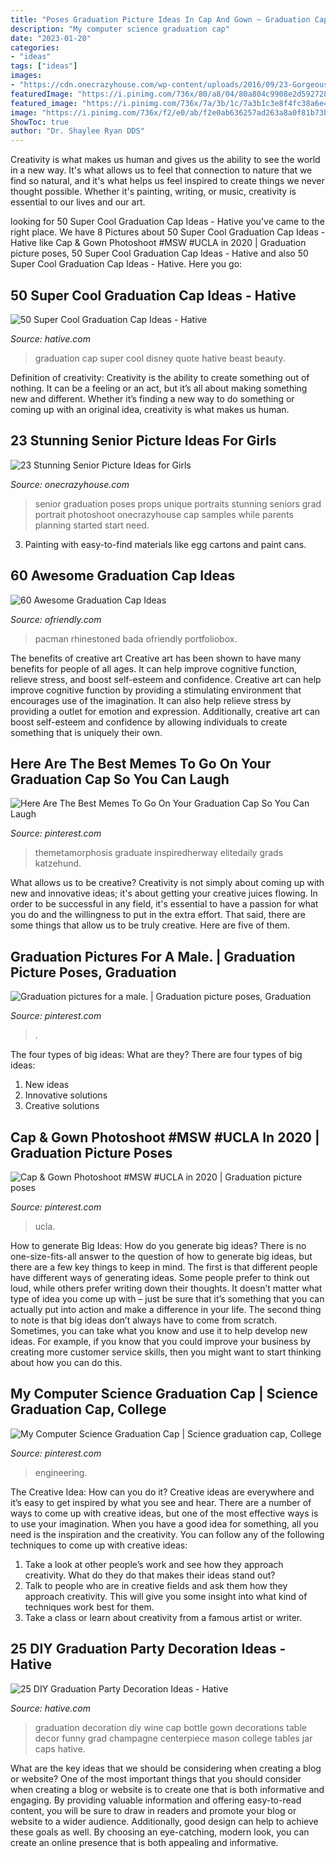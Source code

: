 ```yaml
---
title: "Poses Graduation Picture Ideas In Cap And Gown ~ Graduation Cap Super Cool Disney Quote Hative Beast Beauty"
description: "My computer science graduation cap"
date: "2023-01-20"
categories:
- "ideas"
tags: ["ideas"]
images:
- "https://cdn.onecrazyhouse.com/wp-content/uploads/2016/09/23-Gorgeous-Senior-Photo-Ideas-for-Girls.jpg"
featuredImage: "https://i.pinimg.com/736x/80/a8/04/80a804c9908e2d5927280554b675c2ee.jpg"
featured_image: "https://i.pinimg.com/736x/7a/3b/1c/7a3b1c3e8f4fc38a6e47685028876b68.jpg"
image: "https://i.pinimg.com/736x/f2/e0/ab/f2e0ab636257ad263a8a0f81b73b0ed1.jpg"
ShowToc: true
author: "Dr. Shaylee Ryan DDS"
---
```



Creativity is what makes us human and gives us the ability to see the world in a new way. It's what allows us to feel that connection to nature that we find so natural, and it's what helps us feel inspired to create things we never thought possible. Whether it's painting, writing, or music, creativity is essential to our lives and our art.

	

		
looking for 50 Super Cool Graduation Cap Ideas - Hative you've came to the right place. We have 8 Pictures about 50 Super Cool Graduation Cap Ideas - Hative like Cap &amp; Gown Photoshoot #MSW #UCLA in 2020 | Graduation picture poses, 50 Super Cool Graduation Cap Ideas - Hative and also 50 Super Cool Graduation Cap Ideas - Hative. Here you go:
		
    
## 50 Super Cool Graduation Cap Ideas - Hative

<img loading=lazy src="https://hative.com/wp-content/uploads/2016/04/graduation-caps/9-super-cool-graduation-cap-ideas.jpg" onerror="this.onerror=null;this.src='https://tse2.mm.bing.net/th?id=OIP.-QTaK9KoQmXHyp8xocYXXQHaHa&amp;pid=15.1';" alt="50 Super Cool Graduation Cap Ideas - Hative">

_Source: hative.com_

>graduation cap super cool disney quote hative beast beauty. 

	

Definition of creativity:
Creativity is the ability to create something out of nothing. It can be a feeling or an act, but it’s all about making something new and different. Whether it’s finding a new way to do something or coming up with an original idea, creativity is what makes us human.

    
## 23 Stunning Senior Picture Ideas For Girls

<img loading=lazy src="https://cdn.onecrazyhouse.com/wp-content/uploads/2016/09/23-Gorgeous-Senior-Photo-Ideas-for-Girls.jpg" onerror="this.onerror=null;this.src='https://tse1.mm.bing.net/th?id=OIP.SYsBxCgbxJYsPJE3Xshz3AHaO0&amp;pid=15.1';" alt="23 Stunning Senior Picture Ideas for Girls">

_Source: onecrazyhouse.com_

>senior graduation poses props unique portraits stunning seniors grad portrait photoshoot onecrazyhouse cap samples while parents planning started start need. 

	

3. Painting with easy-to-find materials like egg cartons and paint cans.

    
## 60 Awesome Graduation Cap Ideas

<img loading=lazy src="https://ofriendly.com/wp-content/uploads/2016/11/graduation-caps/23-graduation-cap-ideas.jpg" onerror="this.onerror=null;this.src='https://tse4.mm.bing.net/th?id=OIP.MxHAMvjnvnIhsthTQ-m4iQHaLK&amp;pid=15.1';" alt="60 Awesome Graduation Cap Ideas">

_Source: ofriendly.com_

>pacman rhinestoned bada ofriendly portfoliobox. 

	

The benefits of creative art
Creative art has been shown to have many benefits for people of all ages. It can help improve cognitive function, relieve stress, and boost self-esteem and confidence.
Creative art can help improve cognitive function by providing a stimulating environment that encourages use of the imagination. It can also help relieve stress by providing a outlet for emotion and expression. Additionally, creative art can boost self-esteem and confidence by allowing individuals to create something that is uniquely their own.

    
## Here Are The Best Memes To Go On Your Graduation Cap So You Can Laugh

<img loading=lazy src="https://i.pinimg.com/736x/7a/3b/1c/7a3b1c3e8f4fc38a6e47685028876b68.jpg" onerror="this.onerror=null;this.src='https://tse3.mm.bing.net/th?id=OIP.QFqhVijmO7cgGbUYuMZ0_AHaHb&amp;pid=15.1';" alt="Here Are The Best Memes To Go On Your Graduation Cap So You Can Laugh">

_Source: pinterest.com_

>themetamorphosis graduate inspiredherway elitedaily grads katzehund. 

	

What allows us to be creative?
Creativity is not simply about coming up with new and innovative ideas; it's about getting your creative juices flowing. In order to be successful in any field, it's essential to have a passion for what you do and the willingness to put in the extra effort. That said, there are some things that allow us to be truly creative. Here are five of them.

    
## Graduation Pictures For A Male. | Graduation Picture Poses, Graduation

<img loading=lazy src="https://i.pinimg.com/736x/80/a8/04/80a804c9908e2d5927280554b675c2ee.jpg" onerror="this.onerror=null;this.src='https://tse1.mm.bing.net/th?id=OIP.7lI5ccvJH9V3WFH7tl6TEQHaLH&amp;pid=15.1';" alt="Graduation pictures for a male. | Graduation picture poses, Graduation">

_Source: pinterest.com_

>. 

	

The four types of big ideas: What are they?
There are four types of big ideas: 
1. New ideas 
2. Innovative solutions 
3. Creative solutions 

    
## Cap &amp; Gown Photoshoot #MSW #UCLA In 2020 | Graduation Picture Poses

<img loading=lazy src="https://i.pinimg.com/736x/f2/e0/ab/f2e0ab636257ad263a8a0f81b73b0ed1.jpg" onerror="this.onerror=null;this.src='https://tse1.mm.bing.net/th?id=OIP.BzocouXJGMna2RJQz33-8QHaLH&amp;pid=15.1';" alt="Cap &amp; Gown Photoshoot #MSW #UCLA in 2020 | Graduation picture poses">

_Source: pinterest.com_

>ucla. 

	

How to generate Big Ideas: How do you generate big ideas?
There is no one-size-fits-all answer to the question of how to generate big ideas, but there are a few key things to keep in mind. The first is that different people have different ways of generating ideas. Some people prefer to think out loud, while others prefer writing down their thoughts. It doesn’t matter what type of idea you come up with – just be sure that it’s something that you can actually put into action and make a difference in your life. 
The second thing to note is that big ideas don’t always have to come from scratch. Sometimes, you can take what you know and use it to help develop new ideas. For example, if you know that you could improve your business by creating more customer service skills, then you might want to start thinking about how you can do this.

    
## My Computer Science Graduation Cap | Science Graduation Cap, College

<img loading=lazy src="https://i.pinimg.com/736x/07/c5/77/07c577cfed2d96832a8131a18a6e146a--grad-cap-graduation-caps.jpg" onerror="this.onerror=null;this.src='https://tse1.mm.bing.net/th?id=OIP.Q6n-rUPO4umYTWhlfmgwlAHaNJ&amp;pid=15.1';" alt="My Computer Science Graduation Cap | Science graduation cap, College">

_Source: pinterest.com_

>engineering. 

	

The Creative Idea: How can you do it?
Creative ideas are everywhere and it’s easy to get inspired by what you see and hear. There are a number of ways to come up with creative ideas, but one of the most effective ways is to use your imagination. When you have a good idea for something, all you need is the inspiration and the creativity. You can follow any of the following techniques to come up with creative ideas:
1. Take a look at other people’s work and see how they approach creativity. What do they do that makes their ideas stand out?
2. Talk to people who are in creative fields and ask them how they approach creativity. This will give you some insight into what kind of techniques work best for them.
3. Take a class or learn about creativity from a famous artist or writer.

    
## 25 DIY Graduation Party Decoration Ideas - Hative

<img loading=lazy src="https://hative.com/wp-content/uploads/2015/04/graduation-party-decor/25-graduation-party-decoration-ideas.jpg" onerror="this.onerror=null;this.src='https://tse1.mm.bing.net/th?id=OIP.zkwAdJ00uhv2f3-uJ4j6iAHaJ4&amp;pid=15.1';" alt="25 DIY Graduation Party Decoration Ideas - Hative">

_Source: hative.com_

>graduation decoration diy wine cap bottle gown decorations table decor funny grad champagne centerpiece mason college tables jar caps hative. 

	

What are the key ideas that we should be considering when creating a blog or website?
One of the most important things that you should consider when creating a blog or website is to create one that is both informative and engaging. By providing valuable information and offering easy-to-read content, you will be sure to draw in readers and promote your blog or website to a wider audience. Additionally, good design can help to achieve these goals as well. By choosing an eye-catching, modern look, you can create an online presence that is both appealing and informative.

